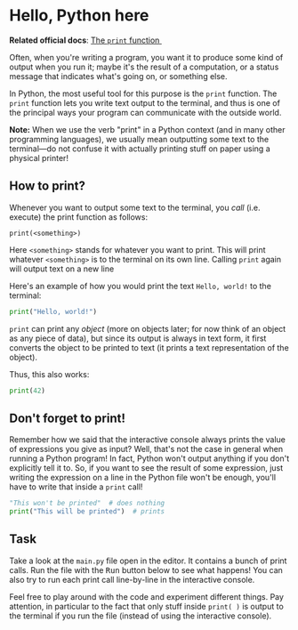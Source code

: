 # Hello, Python here
**Related official docs**: [The `print` function <img height="12" style="display: inline" src="https://raw.githubusercontent.com/webartifex/intro-to-python/master/static/link_to_py.png">](https://docs.python.org/3/library/functions.html#print)

Often, when you're writing a program, you want it to produce some kind of output when you run it;
maybe it's the result of a computation, or a status message that indicates what's going on, or
something else.

In Python, the most useful tool for this purpose is the `print` function. The `print` function lets
you write text output to the terminal, and thus is one of the principal ways your program can
communicate with the outside world.

**Note:**
When we use the verb "print" in a Python context (and in many other programming languages), we
usually mean outputting some text to the terminal—do not confuse it with actually printing stuff
on paper using a physical printer!

## How to print?

Whenever you want to output some text to the terminal, you *call* (i.e. execute) the print 
function as follows:
```text
print(<something>)
``` 
Here `<something>` stands for whatever you want to print.
This will print whatever `<something>` is to the terminal on its own line.
Calling `print` again will output text on a new line

Here's an example of how you would print the text `Hello, world!` to the terminal:
```python
print("Hello, world!")
```

`print` can print any *object* (more on objects later; for now think of an object as any piece of
data), but since its output is always in text form, it first converts the object to be printed to
text (it prints a text representation of the object).

Thus, this also works:
```python
print(42)
```

## Don't forget to print!

Remember how we said that the interactive console always prints the value of expressions you
give as input? Well, that's not the case in general when running a Python program! In fact,
Python won't output anything if you don't explicitly tell it to. So, if you want to see the
result of some expression, just writing the expression on a line in the Python file won't
be enough, you'll have to write that inside a `print` call!

```python
"This won't be printed"  # does nothing
print("This will be printed")  # prints
```

## Task

Take a look at the `main.py` file open in the editor. It contains a bunch of print calls.
Run the file with the <kbd>Run</kbd> button below to see what happens! You can also try to run
each print call line-by-line in the interactive console. 

Feel free to play around with the 
code and experiment different things. Pay attention, in particular to the fact that only stuff
 inside `print( )` is output
to the terminal if you run the file (instead of using the interactive console).

